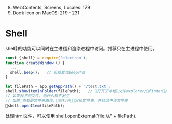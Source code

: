



8. WebContents, Screens, Locales: 179
9. Dock Icon on MacOS: 219 - 231



# Shell
shell的功能可以同时在主进程和渲染进程中访问。推荐只在主进程中使用。
```js
const {shell} = require('electron');
function createWindow () {
  ...
  shell.beep();   // 机器发出beep声音
}

let filePath = app.getAppPath() + '/test.txt';
shell.showItemInFolder(filePath);   // 打开了本地文件explorer/finder，并且选中该文件
// 如果找不到文件，则什么都不发生
// 如果参数是文件夹路径，则打开父级文件夹，并且选中该文件夹
shell.openItem(filePath);
```
处理html文件，可以使用 shell.openExternal('file:///' + filePath).

